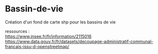 # Bassin-de-vie
 Création d'un fond de carte shp pour les bassins de vie 
 
 ressources :   
 https://www.insee.fr/fr/information/2115016  
 https://www.data.gouv.fr/fr/datasets/decoupage-administratif-communal-francais-issu-d-openstreetmap/
